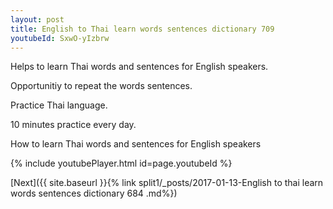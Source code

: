 ```yaml
---
layout: post
title: English to Thai learn words sentences dictionary 709 
youtubeId: SxwO-yIzbrw
---
```

 
 
Helps to learn Thai words and sentences for English speakers.

Opportunitiy to repeat the words sentences. 

Practice Thai language. 
 
10 minutes practice every day. 
 
How to learn Thai words and sentences for English speakers 
 
{% include youtubePlayer.html id=page.youtubeId %}
 
 
[Next]({{ site.baseurl }}{% link  split1/_posts/2017-01-13-English to thai learn words sentences dictionary 684 .md%})
 
